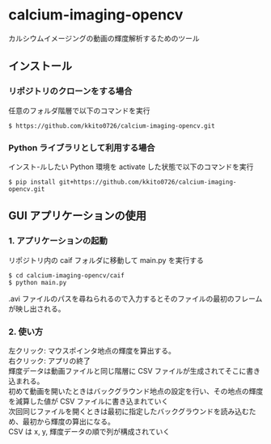 # calcium-imaging-opencv

カルシウムイメージングの動画の輝度解析するためのツール

## インストール

### リポジトリのクローンをする場合

任意のフォルダ階層で以下のコマンドを実行

```
$ https://github.com/kkito0726/calcium-imaging-opencv.git
```

### Python ライブラリとして利用する場合

インスト-ルしたい Python 環境を activate した状態で以下のコマンドを実行

```
$ pip install git+https://github.com/kkito0726/calcium-imaging-opencv.git
```

## GUI アプリケーションの使用

### 1. アプリケーションの起動

リポジトリ内の caif フォルダに移動して main.py を実行する

```
$ cd calcium-imaging-opencv/caif
$ python main.py
```

.avi ファイルのパスを尋ねられるので入力するとそのファイルの最初のフレームが映し出される。

### 2. 使い方

左クリック: マウスポインタ地点の輝度を算出する。\
右クリック: アプリの終了\
輝度データは動画ファイルと同じ階層に CSV ファイルが生成されてそこに書き込まれる。\
初めて動画を開いたときはバックグラウンド地点の設定を行い、その地点の輝度を減算した値が CSV ファイルに書き込まれていく \
次回同じファイルを開くときは最初に指定したバックグラウンドを読み込むため、最初から輝度の算出になる。 \
CSV は x, y, 輝度データの順で列が構成されていく
